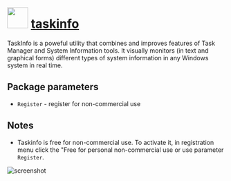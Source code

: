# <img src="https://cdn.rawgit.com/majkinetor/chocolatey/master/taskinfo/icon.png" width="48" height="48"/> [taskinfo](https://chocolatey.org/packages/taskinfo)

TaskInfo is a poweful utility that combines and improves features of Task Manager and System Information tools. It visually monitors (in text and graphical forms) different types of system information in any Windows system in real time.

## Package parameters

- `Register` - register for non-commercial use

## Notes

- Taskinfo is free for non-commercial use. To activate it, in registration menu click the "Free for personal non-commercial use or use parameter `Register`.

![screenshot](https://cdn.rawgit.com/majkinetor/chocolatey/master/taskinfo/screenshot.gif)

